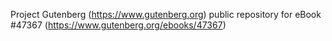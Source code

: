 Project Gutenberg (https://www.gutenberg.org) public repository for eBook #47367 (https://www.gutenberg.org/ebooks/47367)

